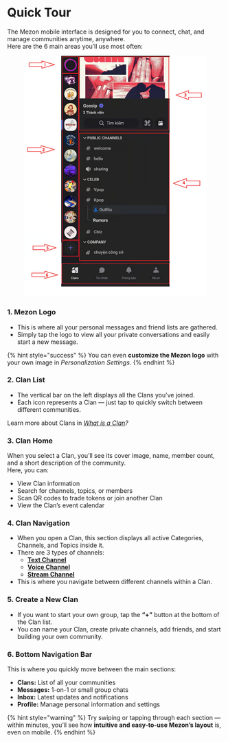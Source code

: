 # Quick Tour

The Mezon mobile interface is designed for you to connect, chat, and manage communities anytime, anywhere.\
Here are the 6 main areas you’ll use most often:

<figure><img src="../.gitbook/assets/image (139).png" alt=""><figcaption></figcaption></figure>

### **1. Mezon Logo**

* This is where all your personal messages and friend lists are gathered.
* Simply tap the logo to view all your private conversations and easily start a new message.

{% hint style="success" %}
You can even **customize the Mezon logo** with your own image in _Personalization Settings_.
{% endhint %}

### **2. Clan List**

* The vertical bar on the left displays all the Clans you’ve joined.
* Each icon represents a Clan — just tap to quickly switch between different communities.

Learn more about Clans in [_What is a Clan_](../clan/what-is-a-clan.md)_?_

### **3. Clan Home**

When you select a Clan, you’ll see its cover image, name, member count, and a short description of the community.\
Here, you can:

* View Clan information
* Search for channels, topics, or members
* Scan QR codes to trade tokens or join another Clan
* View the Clan’s event calendar

### **4. Clan Navigation**

* When you open a Clan, this section displays all active Categories, Channels, and Topics inside it.
* There are 3 types of channels:
  * [**Text Channel**](../clan/create-your-own-clan/manage-your-clan/clan-structure/channels-in-a-clan/text-channel/)
  * [**Voice Channel**](../clan/create-your-own-clan/manage-your-clan/clan-structure/channels-in-a-clan/voice-channel.md)
  * [**Stream Channel**](../clan/create-your-own-clan/manage-your-clan/clan-structure/channels-in-a-clan/stream-channel.md)
* This is where you navigate between different channels within a Clan.

### **5. Create a New Clan**

* If you want to start your own group, tap the **“+”** button at the bottom of the Clan list.
* You can name your Clan, create private channels, add friends, and start building your own community.

### **6. Bottom Navigation Bar**

This is where you quickly move between the main sections:

* **Clans:** List of all your communities
* **Messages:** 1-on-1 or small group chats
* **Inbox:** Latest updates and notifications
* **Profile:** Manage personal information and settings

{% hint style="warning" %}
Try swiping or tapping through each section — within minutes, you’ll see how **intuitive and easy-to-use Mezon’s layout** is, even on mobile.
{% endhint %}

